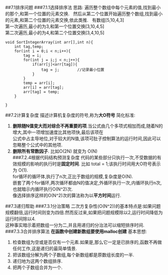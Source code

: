 ##7.1排序问题
###7.1.1选择排序法
思路: 遍历整个数组中每个元素的值,找到最小的那个,和第一个位置的元素交换.  
然后从第二个位置开始遍历整个数组,找到最小的元素,和第二个位置的元素交换,依此类推.  
有数组[5,10,4,3]  
第一次遍历,最小的为3,和第一个位置交换[3,10,4,5]  
第二次遍历,最小的为4,和第二个位置交换[3,4,10,5]  

```
void SortIntegerArray(int arr[],int n){
	int tag,temp;
	for(int i = 0;i < n;i++){
		tag = i;
		for(int j = i;j < n;j++){
			if(arr[j]<arr[tag]){
				tag = j;        //记录最小位置
			}
		}
		temp = arr[i];
		arr[i] = arr[tag];
		arr[tag] = temp;
	}
	
}
```
##7.2计算复杂度
描述计算机复杂度的符号,称为**大O符号**
简化标准:  
1. **删除随N值变大而对综合不再重要的项**.当公式由几个多项式相加而成,随着N的增大,其中一项增加速度比其他项快,最后该项在  
公式中占主导地位,对于较大的N值,该项可肚子控制算法的运行时间,因此可以忽略整个公式中的其他项.  
2. **删除所有常数因子**. 比如O(2N) 就变为 O(N)  
###7.2.4根据代码结构预测复杂度
代码的某些部分只执行一次,不受数据的有效规模的影响的执行时是**固定时间**. 比如 total = 1;该执行时间用大O符号表示为  O(1).  
for循环的循环体,执行了n次,正比于数组的规模,复杂度是O(N).  
嵌套了两个for循环,两次循环都由N的值决定,外循环执行一次,内循环执行n次, 也就暗示内循环执行O(N^2)次.  
像选择排序这样的O(N^2)次的算法称为以**平方时间**运行.  

##7.3递归帮助
###7.3.1分治策略
二次方复杂性(O(N^2))的基本特点是:如果问题规模翻倍,运行时间则变为四倍.然而反过来,如果把问题规模除以2,运行时间降低为运行时间除以4.  
这种事实暗示着把数组一分为二,并且用递归的分治法可以缩短排序时间.  
###7.3.3合并排序算法
**在函数中创建新数组要使用malloc创建**
基本思想:  
1. 检查数组为空或是否仅有一个元素.如果是,那么它一定是已排序的,函数不再做任何工作,这是递归的最简单情景.  
2. 把该数组分解为两个子数组,每个新数组都是原数组长度的一半.  
3. 递归地为这两个数组排序.  
4. 把两个子数组合并为一个.  
```

```


